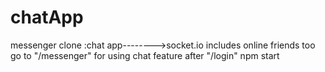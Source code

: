 # chatApp
messenger clone :chat app-------->socket.io
includes online friends too
go to "/messenger" for using chat feature after "/login"
npm start
